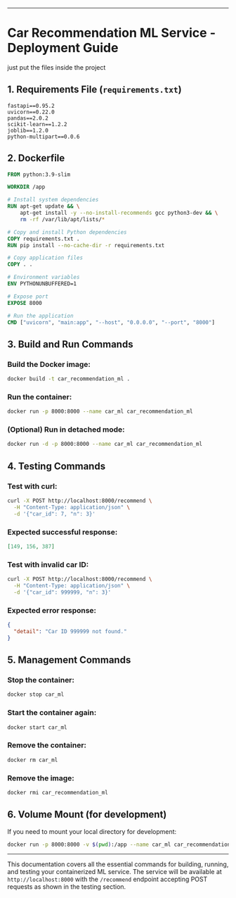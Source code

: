 
---

# Car Recommendation ML Service - Deployment Guide

just put the files inside the project 

## 1. Requirements File (`requirements.txt`)

```
fastapi==0.95.2
uvicorn==0.22.0
pandas==2.0.2
scikit-learn==1.2.2
joblib==1.2.0
python-multipart==0.0.6
```

## 2. Dockerfile

```dockerfile
FROM python:3.9-slim

WORKDIR /app

# Install system dependencies
RUN apt-get update && \
    apt-get install -y --no-install-recommends gcc python3-dev && \
    rm -rf /var/lib/apt/lists/*

# Copy and install Python dependencies
COPY requirements.txt .
RUN pip install --no-cache-dir -r requirements.txt

# Copy application files
COPY . .

# Environment variables
ENV PYTHONUNBUFFERED=1

# Expose port
EXPOSE 8000

# Run the application
CMD ["uvicorn", "main:app", "--host", "0.0.0.0", "--port", "8000"]
```

## 3. Build and Run Commands

### Build the Docker image:
```bash
docker build -t car_recommendation_ml .
```

### Run the container:
```bash
docker run -p 8000:8000 --name car_ml car_recommendation_ml
```

### (Optional) Run in detached mode:
```bash
docker run -d -p 8000:8000 --name car_ml car_recommendation_ml
```

## 4. Testing Commands

### Test with curl:
```bash
curl -X POST http://localhost:8000/recommend \
  -H "Content-Type: application/json" \
  -d '{"car_id": 7, "n": 3}'
```

### Expected successful response:
```json
[149, 156, 387]
```

### Test with invalid car ID:
```bash
curl -X POST http://localhost:8000/recommend \
  -H "Content-Type: application/json" \
  -d '{"car_id": 999999, "n": 3}'
```

### Expected error response:
```json
{
  "detail": "Car ID 999999 not found."
}
```

## 5. Management Commands

### Stop the container:
```bash
docker stop car_ml
```

### Start the container again:
```bash
docker start car_ml
```

### Remove the container:
```bash
docker rm car_ml
```

### Remove the image:
```bash
docker rmi car_recommendation_ml
```

## 6. Volume Mount (for development)

If you need to mount your local directory for development:
```bash
docker run -p 8000:8000 -v $(pwd):/app --name car_ml car_recommendation_ml
```

---

This documentation covers all the essential commands for building, running, and testing your containerized ML service. The service will be available at `http://localhost:8000` with the `/recommend` endpoint accepting POST requests as shown in the testing section.
